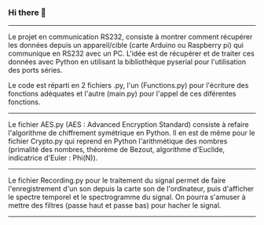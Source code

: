 ### Hi there 👋

<!--
Dans ce git vous trouverez un peu de tout puisque je travaille sur différents projets. 
Vous trouverez des projets orientés en Traitement de la donnée/ML/DL et également des projets orientés IOT, Cryptographie et traitement du signal. 
Puis, je proposerai des projets orientés en Architecture BigData. 
-->

***********************************************************************************************************************************************************************************
Le projet en communication RS232, consiste à montrer comment récupérer les données depuis un appareil/cible (carte Arduino ou Raspberry pi) qui communique en RS232 avec un PC. L'idée est de récupérer et de traiter ces données avec Python en utilisant la bibliothèque pyserial pour l'utilisation des ports séries. 

Le code est réparti en 2 fichiers .py, l'un (Functions.py) pour l'écriture des fonctions adéquates et l'autre (main.py) pour l'appel de ces diférentes fonctions.
***********************************************************************************************************************************************************************************
Le fichier AES.py (AES : Advanced Encryption Standard) consiste à refaire l'algorithme de chiffrement symétrique en Python. Il en est de même pour le fichier Crypto.py qui reprend en Python l'arithmétique des nombres (primalité des nombres, théorème de Bezout, algorithme d'Euclide, indicatrice d'Euler : Phi(N)).
***********************************************************************************************************************************************************************************
Le fichier Recording.py pour le traitement du signal permet de faire l'enregistrement d'un son depuis la carte son de l'ordinateur, puis d'afficher le spectre temporel et le spectrogramme du signal. On pourra s'amuser à mettre des filtres (passe haut et passe bas) pour hacher le signal. 
***********************************************************************************************************************************************************************************
